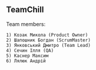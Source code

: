 ##  TeamChill

Team members:

    1) Козак Микола (Product Owner)
    2) Шапошник Богдан (ScrumMaster)
    3) Янковський Дмитро (Team Lead)
    4) Сечин Ілля (QA)
    5) Каснер Максим
    6) Лялюк Андрій
